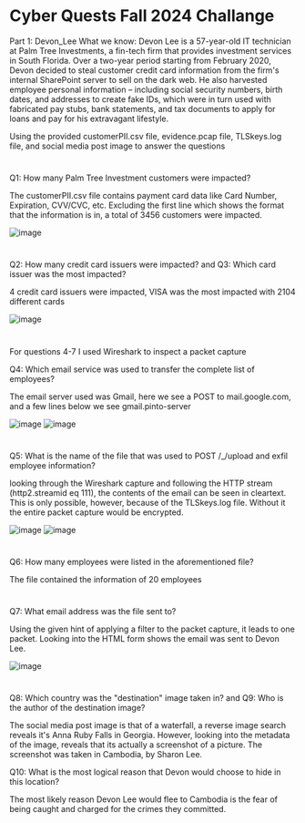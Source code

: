 # Cyber Quests Fall 2024 Challange


Part 1: Devon_Lee
What we know: Devon Lee is a 57-year-old IT technician at Palm Tree Investments, a fin-tech firm that provides investment services in South Florida.  Over a two-year period starting from February 2020, Devon decided to steal customer credit card information from the firm's internal SharePoint server to sell on the dark web.  He also harvested employee personal information – including social security numbers, birth dates, and addresses to create fake IDs, which were in turn used with fabricated pay stubs, bank statements, and tax documents to apply for loans and pay for his extravagant lifestyle.
 
Using the provided customerPII.csv file, evidence.pcap file, TLSkeys.log file, and social media post image to answer the questions
#
Q1: How many Palm Tree Investment customers were impacted?

The customerPII.csv file contains payment card data like Card Number, Expiration, CVV/CVC, etc. Excluding the first line which shows the format that the information is in, a total of 3456 customers were impacted.

![image](https://github.com/user-attachments/assets/e21fb865-fede-4cfc-b644-2f19cb456d88)
#
Q2: How many credit card issuers were impacted? and Q3: Which card issuer was the most impacted?

4 credit card issuers were impacted, VISA was the most impacted with 2104 different cards

![image](https://github.com/user-attachments/assets/150b7f8d-cb02-4238-932c-d38ca6af0bd9)
#
For questions 4-7 I used Wireshark to inspect a packet capture

Q4: Which email service was used to transfer the complete list of employees?

The email server used was Gmail, here we see a POST to mail.google.com, and a few lines below we see gmail.pinto-server

![image](https://github.com/user-attachments/assets/7b1ee29f-9e31-487a-acb0-40291134dada)
![image](https://github.com/user-attachments/assets/b7ec9396-a615-4d86-8241-379ae9d9a85e)
#
Q5: What is the name of the file that was used to POST /_/upload and exfil employee information?

looking through the Wireshark capture and following the HTTP stream (http2.streamid eq 111), the contents of the email can be seen in cleartext. This is only possible, however, because of the TLSkeys.log file. Without it the entire packet capture would be encrypted.

![image](https://github.com/user-attachments/assets/72ff239a-bcb8-4d8f-9d16-dbf767b341ab)
![image](https://github.com/user-attachments/assets/83761c78-f091-45e2-86b7-03e967e3d16b)
#
Q6: How many employees were listed in the aforementioned file?

The file contained the information of 20 employees
#
Q7: What email address was the file sent to?

Using the given hint of applying a filter to the packet capture, it leads to one packet. Looking into the HTML form shows the email was sent to Devon Lee. 

![image](https://github.com/user-attachments/assets/deac6a88-c2a1-47e2-8638-d32e123339be)
#
Q8: Which country was the "destination" image taken in? and Q9: Who is the author of the destination image?

The social media post image is that of a waterfall, a reverse image search reveals it's Anna Ruby Falls in Georgia. However, looking into the metadata of the image, reveals that its actually a screenshot of a picture. The screenshot was taken in Cambodia, by Sharon Lee. 

Q10: What is the most logical reason that Devon would choose to hide in this location?

The most likely reason Devon Lee would flee to Cambodia is the fear of being caught and charged for the crimes they committed. 
